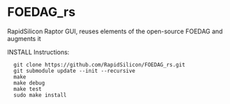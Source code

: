 # FOEDAG_rs
RapidSilicon Raptor GUI, reuses elements of the open-source FOEDAG and augments it

INSTALL Instructions:
```
  git clone https://github.com/RapidSilicon/FOEDAG_rs.git
  git submodule update --init --recursive
  make 
  make debug
  make test
  sudo make install
```
